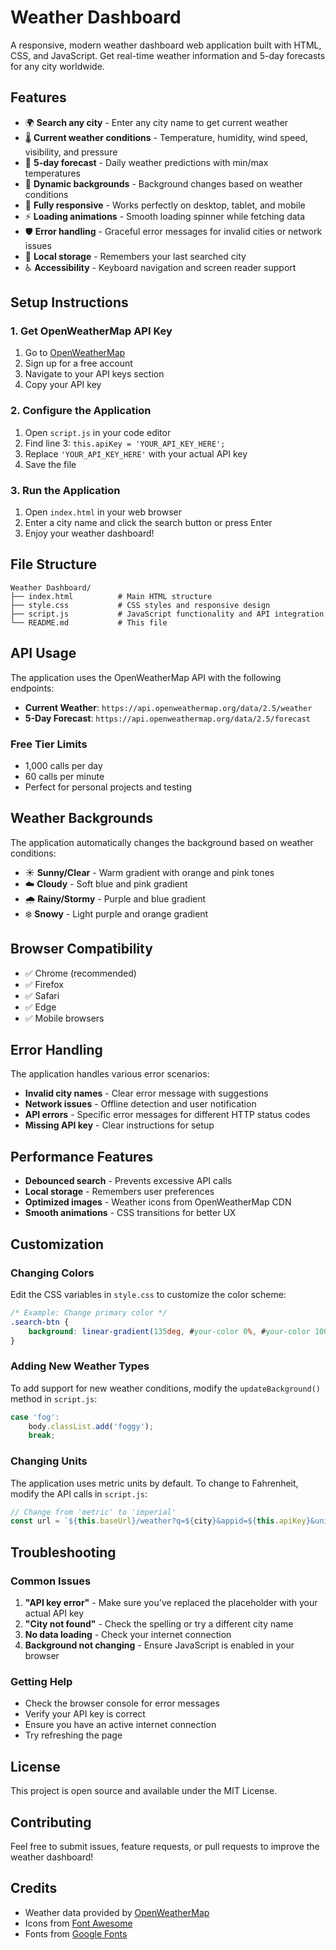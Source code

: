 # Weather Dashboard

A responsive, modern weather dashboard web application built with HTML, CSS, and JavaScript. Get real-time weather information and 5-day forecasts for any city worldwide.

## Features

- 🌍 **Search any city** - Enter any city name to get current weather
- 🌡️ **Current weather conditions** - Temperature, humidity, wind speed, visibility, and pressure
- 📅 **5-day forecast** - Daily weather predictions with min/max temperatures
- 🎨 **Dynamic backgrounds** - Background changes based on weather conditions
- 📱 **Fully responsive** - Works perfectly on desktop, tablet, and mobile
- ⚡ **Loading animations** - Smooth loading spinner while fetching data
- 🛡️ **Error handling** - Graceful error messages for invalid cities or network issues
- 💾 **Local storage** - Remembers your last searched city
- ♿ **Accessibility** - Keyboard navigation and screen reader support

## Setup Instructions

### 1. Get OpenWeatherMap API Key

1. Go to [OpenWeatherMap](https://openweathermap.org/)
2. Sign up for a free account
3. Navigate to your API keys section
4. Copy your API key

### 2. Configure the Application

1. Open `script.js` in your code editor
2. Find line 3: `this.apiKey = 'YOUR_API_KEY_HERE';`
3. Replace `'YOUR_API_KEY_HERE'` with your actual API key
4. Save the file

### 3. Run the Application

1. Open `index.html` in your web browser
2. Enter a city name and click the search button or press Enter
3. Enjoy your weather dashboard!

## File Structure

```
Weather Dashboard/
├── index.html          # Main HTML structure
├── style.css           # CSS styles and responsive design
├── script.js           # JavaScript functionality and API integration
└── README.md           # This file
```

## API Usage

The application uses the OpenWeatherMap API with the following endpoints:

- **Current Weather**: `https://api.openweathermap.org/data/2.5/weather`
- **5-Day Forecast**: `https://api.openweathermap.org/data/2.5/forecast`

### Free Tier Limits

- 1,000 calls per day
- 60 calls per minute
- Perfect for personal projects and testing

## Weather Backgrounds

The application automatically changes the background based on weather conditions:

- ☀️ **Sunny/Clear** - Warm gradient with orange and pink tones
- ☁️ **Cloudy** - Soft blue and pink gradient
- 🌧️ **Rainy/Stormy** - Purple and blue gradient
- ❄️ **Snowy** - Light purple and orange gradient

## Browser Compatibility

- ✅ Chrome (recommended)
- ✅ Firefox
- ✅ Safari
- ✅ Edge
- ✅ Mobile browsers

## Error Handling

The application handles various error scenarios:

- **Invalid city names** - Clear error message with suggestions
- **Network issues** - Offline detection and user notification
- **API errors** - Specific error messages for different HTTP status codes
- **Missing API key** - Clear instructions for setup

## Performance Features

- **Debounced search** - Prevents excessive API calls
- **Local storage** - Remembers user preferences
- **Optimized images** - Weather icons from OpenWeatherMap CDN
- **Smooth animations** - CSS transitions for better UX

## Customization

### Changing Colors

Edit the CSS variables in `style.css` to customize the color scheme:

```css
/* Example: Change primary color */
.search-btn {
    background: linear-gradient(135deg, #your-color 0%, #your-color 100%);
}
```

### Adding New Weather Types

To add support for new weather conditions, modify the `updateBackground()` method in `script.js`:

```javascript
case 'fog':
    body.classList.add('foggy');
    break;
```

### Changing Units

The application uses metric units by default. To change to Fahrenheit, modify the API calls in `script.js`:

```javascript
// Change from 'metric' to 'imperial'
const url = `${this.baseUrl}/weather?q=${city}&appid=${this.apiKey}&units=imperial`;
```

## Troubleshooting

### Common Issues

1. **"API key error"** - Make sure you've replaced the placeholder with your actual API key
2. **"City not found"** - Check the spelling or try a different city name
3. **No data loading** - Check your internet connection
4. **Background not changing** - Ensure JavaScript is enabled in your browser

### Getting Help

- Check the browser console for error messages
- Verify your API key is correct
- Ensure you have an active internet connection
- Try refreshing the page

## License

This project is open source and available under the MIT License.

## Contributing

Feel free to submit issues, feature requests, or pull requests to improve the weather dashboard!

## Credits

- Weather data provided by [OpenWeatherMap](https://openweathermap.org/)
- Icons from [Font Awesome](https://fontawesome.com/)
- Fonts from [Google Fonts](https://fonts.google.com/) 
